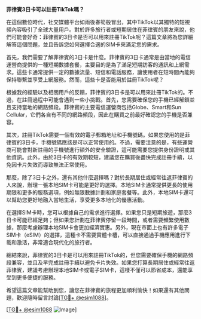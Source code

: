 **菲律賓3日卡可以註冊TikTok嗎？**

在這個數位時代，社交媒體平台如雨後春筍般冒出，其中TikTok以其獨特的短視頻內容吸引了全球大量用戶。對於許多旅行者或短期居住在菲律賓的朋友來說，他們可能會好奇：菲律賓的3日卡是否可以用來註冊TikTok呢？這篇文章將為您詳細解答這個問題，並且告訴您如何選擇合適的SIM卡來滿足您的需求。

首先，我們需要了解菲律賓的3日卡是什麼。菲律賓的3日卡通常是由當地的電信運營商提供的一種短期數據套餐，主要目的是為了滿足短期訪客的通訊和上網需求。這些卡通常提供一定的數據流量、短信和電話服務，讓使用者在短時間內能夠保持聯繫並享受上網服務。然而，這些卡是否能用於註冊TikTok呢？

根據我的經驗以及相關用戶的反饋，菲律賓的3日卡是可以用來註冊TikTok的。不過，在註冊過程中可能會遇到一些小挑戰。首先，您需要確保您的手機已經解鎖並且支持當地的網路頻段。菲律賓的主要電信運營商包括Globe、Smart和Sun Cellular，它們各自有不同的網路頻段，因此在購買之前最好確認您的手機是否兼容。

其次，註冊TikTok需要一個有效的電子郵箱地址和手機號碼。如果您使用的是菲律賓的3日卡，手機號碼應該是可以正常使用的。不過，需要注意的是，有些運營商可能會對新註冊的手機號進行額外的安全驗證，這可能需要您提供身份證明或其他資訊。此外，由於3日卡的有效期較短，建議您在購買後盡快完成註冊手續，以免因卡片失效而導致無法正常使用。

那麼，除了3日卡之外，還有其他什麼選擇嗎？對於長期居住或經常往返菲律賓的人來說，辦理一張本地SIM卡可能是更好的選擇。本地SIM卡通常提供更長的使用期限和更多的服務選項，例如無限數據計劃和家庭套餐等。此外，本地SIM卡還可以幫助您更好地融入當地生活，享受更多本地化的優惠活動。

在選擇SIM卡時，您可以根據自己的需求進行選擇。如果您只是短期旅遊，那麼3日卡可能已經足夠；但如果您計劃在菲律賓停留一段時間，或者需要頻繁使用數據，那麼考慮辦理本地SIM卡會更加經濟實惠。另外，現在市面上也有許多電子SIM卡（eSIM）的選擇，這種卡不需要實體卡槽，可以直接通過手機應用進行下載和激活，非常適合現代化的旅行者。

總結來說，菲律賓的3日卡是可以用來註冊TikTok的，但您需要確保手機的網路頻段兼容，並且及早完成註冊手續以避免卡片失效。如果您打算長期居住或經常往返菲律賓，建議考慮辦理本地SIM卡或電子SIM卡，這樣不僅可以節省成本，還能享受到更多便捷的服務。

希望這篇文章能幫助到您，讓您在菲律賓的旅程更加順利愉快！如果還有其他問題，歡迎隨時留言討論[[TG💪+ @esim1088](https://t.me/s/esim1088)]。

[[TG💪+ @esim1088](https://t.me/s/esim1088) ![Image](https://i.postimg.cc/4NQfJmqS/Snipaste-2025-05-13-00-14-12.png)]